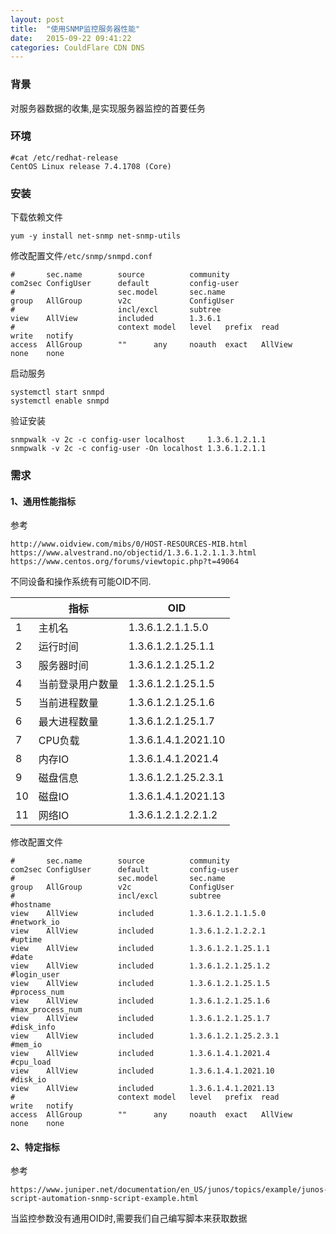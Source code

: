 ```yaml
---
layout: post
title:  "使用SNMP监控服务器性能"
date:   2015-09-22 09:41:22
categories: CouldFlare CDN DNS
---
```


### 背景
对服务器数据的收集,是实现服务器监控的首要任务

### 环境
```shell
#cat /etc/redhat-release
CentOS Linux release 7.4.1708 (Core)
```
### 安装
下载依赖文件
```shell
yum -y install net-snmp net-snmp-utils
```
修改配置文件`/etc/snmp/snmpd.conf`
```shell
#       sec.name        source          community
com2sec ConfigUser      default         config-user
#                       sec.model       sec.name
group   AllGroup        v2c             ConfigUser
#                       incl/excl       subtree
view    AllView         included        1.3.6.1
#                       context model   level   prefix  read            write   notify
access  AllGroup        ""      any     noauth  exact   AllView         none    none
```
启动服务
```shell
systemctl start snmpd
systemctl enable snmpd
```
验证安装
```shell
snmpwalk -v 2c -c config-user localhost     1.3.6.1.2.1.1
snmpwalk -v 2c -c config-user -On localhost 1.3.6.1.2.1.1
```

### 需求

#### 1、通用性能指标
参考
```
http://www.oidview.com/mibs/0/HOST-RESOURCES-MIB.html
https://www.alvestrand.no/objectid/1.3.6.1.2.1.1.3.html
https://www.centos.org/forums/viewtopic.php?t=49064
```
不同设备和操作系统有可能OID不同.

||指标|OID|
|-|-|-|
|1|主机名|1.3.6.1.2.1.1.5.0|
|2|运行时间|1.3.6.1.2.1.25.1.1|
|3|服务器时间|1.3.6.1.2.1.25.1.2|
|4|当前登录用户数量|1.3.6.1.2.1.25.1.5|
|5|当前进程数量|1.3.6.1.2.1.25.1.6|
|6|最大进程数量|1.3.6.1.2.1.25.1.7|
|7|CPU负载|1.3.6.1.4.1.2021.10|
|8|内存IO|1.3.6.1.4.1.2021.4|
|9|磁盘信息|1.3.6.1.2.1.25.2.3.1|
|10|磁盘IO|1.3.6.1.4.1.2021.13|
|11|网络IO|1.3.6.1.2.1.2.2.1.2|
修改配置文件
```shell
#       sec.name        source          community
com2sec ConfigUser      default         config-user
#                       sec.model       sec.name
group   AllGroup        v2c             ConfigUser
#                       incl/excl       subtree
#hostname
view    AllView         included        1.3.6.1.2.1.1.5.0
#network_io
view    AllView         included        1.3.6.1.2.1.2.2.1
#uptime
view    AllView         included        1.3.6.1.2.1.25.1.1
#date
view    AllView         included        1.3.6.1.2.1.25.1.2
#login_user
view    AllView         included        1.3.6.1.2.1.25.1.5
#process_num
view    AllView         included        1.3.6.1.2.1.25.1.6
#max_process_num
view    AllView         included        1.3.6.1.2.1.25.1.7
#disk_info
view    AllView         included        1.3.6.1.2.1.25.2.3.1
#mem_io
view    AllView         included        1.3.6.1.4.1.2021.4
#cpu_load
view    AllView         included        1.3.6.1.4.1.2021.10
#disk_io
view    AllView         included        1.3.6.1.4.1.2021.13
#                       context model   level   prefix  read            write   notify
access  AllGroup        ""      any     noauth  exact   AllView         none    none
```
#### 2、特定指标
参考
```
https://www.juniper.net/documentation/en_US/junos/topics/example/junos-script-automation-snmp-script-example.html
```
当监控参数没有通用OID时,需要我们自己编写脚本来获取数据
